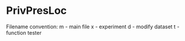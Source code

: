 # PrivPresLoc

Filename convention:
m - main file
x - experiment
d - modify dataset
t - function tester